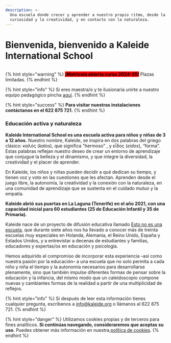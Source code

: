 ```yaml
---
description: >-
  Una escuela donde crecer y aprender a nuestro propio ritmo, desde la
  curiosidad y la creatividad, y en contacto con la naturaleza.
---
```


# Bienvenida, bienvenido a Kaleide International School

<figure><img src=".gitbook/assets/IMG_7964.JPG" alt=""><figcaption></figcaption></figure>



{% hint style="warning" %}
<mark style="background-color:red;">**¡Matrícula abierta curso 2024-25!**</mark> Plazas limitadas.
{% endhint %}

{% hint style="info" %}
Si eres maestra/o y te ilusionaría unirte a nuestro equipo pedagógico pincha [aquí](work-with-us/).
{% endhint %}

{% hint style="success" %}
&#x20;**Para visitar nuestras instalaciones contáctanos en el 622 875 721.**
{% endhint %}

### Educación activa y naturaleza

**Kaleide International School es una escuela activa para niños y niñas de 3 a 12 años.** Nuestro nombre, Kaleide, se inspira en dos palabras del griego clásico: καλός (_kalos_), que significa "hermoso" , y εἶδος (_eidos_), “forma”. Estas palabras reflejan nuestro deseo de crear un entorno de aprendizaje que conjugue la belleza y el dinamismo, y que integre la diversidad, la creatividad y el placer de aprender.

En Kaleide, los niños y niñas pueden decidir a qué dedican su tiempo, y tienen voz y voto en las cuestiones que les afectan. Aprenden desde el juego libre, la autonomía, la creatividad y la conexión con la naturaleza, en una comunidad de aprendizaje que se sustenta en el cuidado mutuo y la empatía.&#x20;

**Kaleide abrió sus puertas en La Laguna (Tenerife) en el año 2021, con una capacidad inicial para 60 estudiantes (25 de Educación Infantil y 35 de Primaria).**

Kaleide nace de un proyecto de difusión educativa llamado [Esto no es una escuela](https://www.estonoesunaescuela.org), que durante siete años nos ha llevado a conocer más de treinta escuelas muy especiales en Holanda, Alemania, el Reino Unido, España y Estados Unidos, y a entrevistar a decenas de estudiantes y familias, educadores y expertas/os en educación y psicología.

Hemos adquirido el compromiso de incorporar esta experiencia –así como nuestra pasión por la educación– a una escuela que no solo permita a cada niño y niña el tiempo y la autonomía necesarios para desarrollarse plenamente, sino que también impulse diferentes formas de pensar sobre la educación y la infancia, del mismo modo que un caleidoscopio compone nuevas y cambiantes formas de la realidad a partir de una multiplicidad de reflejos.



{% hint style="info" %}
Si después de leer esta información tienes cualquier pregunta, escríbenos a info@kaleide.org o llámanos al 622 875 721.
{% endhint %}

{% hint style="danger" %}
Utilizamos cookies propias y de terceros para fines analíticos. **Si continúas navegando, consideraremos que aceptas su uso**. Puedes obtener más información en nuestra[ política de cookies](https://jobs.kaleide.org/v/espanol/aviso-legal/politica-de-cookies).
{% endhint %}

